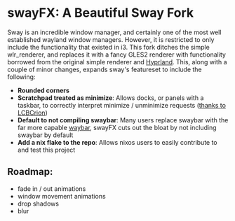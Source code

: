 # swayFX: A Beautiful Sway Fork

Sway is an incredible window manager, and certainly one of the most well established wayland window managers. However, it is restricted to only include the functionality that existed in i3. This fork ditches the simple wlr_renderer, and replaces it with a fancy GLES2 renderer with functionality borrowed from the original simple renderer and [Hyprland](https://github.com/vaxerski/Hyprland). This, along with a couple of minor changes, expands sway's featureset to include the following:

+ **Rounded corners**
+ **Scratchpad treated as minimize**: Allows docks, or panels with a taskbar, to correctly interpret minimize / unminimize requests ([thanks to LCBCrion](https://github.com/swaywm/sway/issues/6457))
+ **Default to not compiling swaybar**: Many users replace swaybar with the far more capable [waybar](https://github.com/Alexays/Waybar), swayFX cuts out the bloat by not including swaybar by default
+ **Add a nix flake to the repo**: Allows nixos users to easily contribute to and test this project

## Roadmap:
+ fade in / out animations
+ window movement animations
+ drop shadows
+ blur

